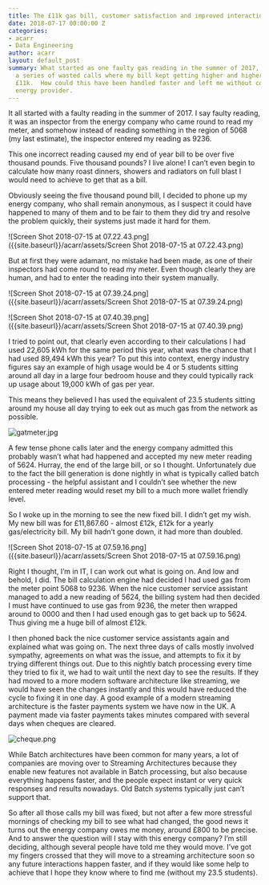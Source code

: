 ```yaml
---
title: The £11k gas bill, customer satisfaction and improved interactions
date: 2018-07-17 00:00:00 Z
categories:
- acarr
- Data Engineering
author: acarr
layout: default_post
summary: What started as one faulty gas reading in the summer of 2017, ended up as
  a series of wasted calls where my bill kept getting higher and higher until it reached
  £11k.  How could this have been handled faster and left me without considering moving
  energy provider.
---
```


It all started with a faulty reading in the summer of 2017.  I say faulty reading, it was an inspector from the energy company who came round to read my meter, and somehow instead of reading something in the region of 5068 (my last estimate), the inspector entered my reading as 9236.

This one incorrect reading caused my end of year bill to be over five thousand pounds.  Five thousand pounds?  I live alone!  I can’t even begin to calculate how many roast dinners, showers and radiators on full blast I would need to achieve to get that as a bill.

Obviously seeing the five thousand pound bill, I decided to phone up my energy company, who shall remain anonymous, as I suspect it could have happened to many of them and to be fair to them they did try and resolve the problem quickly, their systems just made it hard for them.

![Screen Shot 2018-07-15 at 07.22.43.png]({{site.baseurl}}/acarr/assets/Screen Shot 2018-07-15 at 07.22.43.png)

But at first they were adamant, no mistake had been made, as one of their inspectors had come round to read my meter.  Even though clearly they are human, and had to enter the reading into their system manually.

![Screen Shot 2018-07-15 at 07.39.24.png]({{site.baseurl}}/acarr/assets/Screen Shot 2018-07-15 at 07.39.24.png)

![Screen Shot 2018-07-15 at 07.40.39.png]({{site.baseurl}}/acarr/assets/Screen Shot 2018-07-15 at 07.40.39.png)

I tried to point out, that clearly even according to their calculations I had used 22,605 kWh for the same period this year, what was the chance that I had used 89,494 kWh this year?  To put this into context, energy industry figures say an example of high usage would be 4 or 5 students sitting around all day in a large four bedroom house and they could typically rack up usage about 19,000 kWh of gas per year.

This means they believed I has used the equivalent of 23.5 students sitting around my house all day trying to eek out as much gas from the network as possible.  

![gatmeter.jpg]({{site.baseurl}}/acarr/assets/gatmeter.jpg)

A few tense phone calls later and the energy company admitted this probably wasn’t what had happened and accepted my new meter reading of 5624.  Hurray, the end of the large bill, or so I thought.  Unfortunately due to the fact the bill generation is done nightly in what is typically called batch processing - the helpful assistant and I couldn’t see whether the new entered meter reading would reset my bill to a much more wallet friendly level.

So I woke up in the morning to see the new fixed bill.  I didn’t get my wish.  My new bill was for £11,867.60 - almost £12k, £12k for a yearly gas/electricity bill.  My bill hadn’t gone down, it had more than doubled.

![Screen Shot 2018-07-15 at 07.59.16.png]({{site.baseurl}}/acarr/assets/Screen Shot 2018-07-15 at 07.59.16.png)

Right I thought, I’m in IT, I can work out what is going on.  And low and behold, I did.  The bill calculation engine had decided I had used gas from the meter point 5068 to 9236.  When the nice customer service assistant managed to add a new reading of 5624, the billing system had then decided I must have continued to use gas from 9236, the meter then wrapped around to 0000 and then I had used enough gas to get back up to 5624.  Thus giving me a huge bill of almost £12k.

I then phoned back the nice customer service assistants again and explained what was going on.  The next three days of calls mostly involved sympathy, agreements on what was the issue, and attempts to fix it by trying different things out.  Due to this nightly batch processing every time they tried to fix it, we had to wait until the next day to see the results.  If they had moved to a more modern software architecture like streaming, we would have seen the changes instantly and this would have reduced the cycle to fixing it in one day.  A good example of a modern streaming architecture is the faster payments system we have now in the UK.  A payment made via faster payments takes minutes compared with several days when cheques are cleared.

![cheque.png]({{site.baseurl}}/acarr/assets/cheque.png)

While Batch architectures have been common for many years, a lot of companies are moving over to Streaming Architectures because they enable new features not available in Batch processing, but also because everything happens faster, and the people expect instant or very quick responses and results nowadays.  Old Batch systems typically just can’t support that.

So after all those calls my bill was fixed, but not after a few more stressful mornings of checking my bill to see what had changed, the good news it turns out the energy company owes me money, around £800 to be precise.  And to answer the question will I stay with this energy company?  I’m still deciding, although several people have told me they would move.  I’ve got my fingers crossed that they will move to a streaming architecture soon so any future interactions happen faster, and if they would like some help to achieve that I hope they know where to find me (without my 23.5 students).

